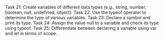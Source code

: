 Task 21: Create variables of different data types (e.g., string, number, boolean, 
null, undefined, object). 
Task 22: Use the typeof operator to determine the type of various variables. 
Task 23: Declare a symbol and print its type. 
Task 24: Assign the value null to a variable and check its type using typeof. 
Task 25: Differentiate between declaring a variable using var and let in terms of 
scope. 
